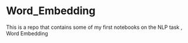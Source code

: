 # Word_Embedding
This is a repo that contains some of my first notebooks on the NLP task , Word Embedding 
